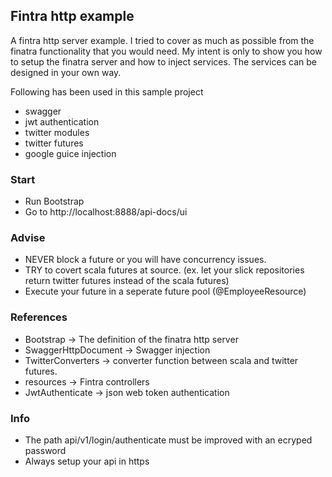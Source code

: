 ## Fintra http example

A fintra http server example. I tried to cover as much as possible from the finatra functionality that you would need.
My intent is only to show you how to setup the finatra server and how to inject services. The services can be designed in your own way. 

Following has been used in this sample project
* swagger
* jwt authentication
* twitter modules
* twitter futures
* google guice injection

### Start
* Run Bootstrap
* Go to http://localhost:8888/api-docs/ui

### Advise
* NEVER block a future or you will have concurrency issues.
* TRY to covert scala futures at source. (ex. let your slick repositories return twitter futures instead of the scala futures)
* Execute your future in a seperate future pool (@EmployeeResource)

### References
* Bootstrap -> The definition of the finatra http server
* SwaggerHttpDocument -> Swagger injection
* TwitterConverters -> converter function between scala and twitter futures.
* resources -> Fintra controllers
* JwtAuthenticate -> json web token authentication

### Info
* The path api/v1/login/authenticate must be improved with an ecryped password
* Always setup your api in https


